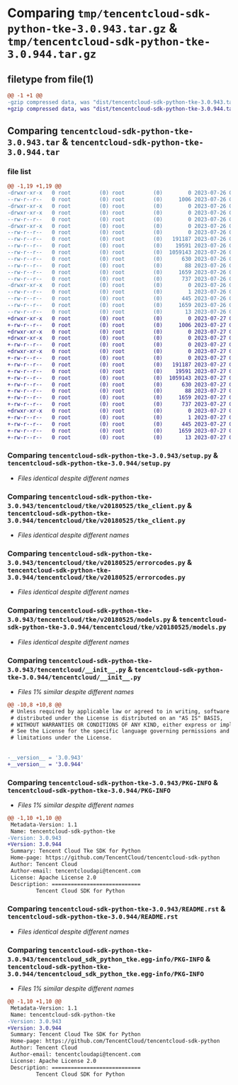 # Comparing `tmp/tencentcloud-sdk-python-tke-3.0.943.tar.gz` & `tmp/tencentcloud-sdk-python-tke-3.0.944.tar.gz`

## filetype from file(1)

```diff
@@ -1 +1 @@
-gzip compressed data, was "dist/tencentcloud-sdk-python-tke-3.0.943.tar", last modified: Wed Jul 26 00:46:45 2023, max compression
+gzip compressed data, was "dist/tencentcloud-sdk-python-tke-3.0.944.tar", last modified: Thu Jul 27 02:26:00 2023, max compression
```

## Comparing `tencentcloud-sdk-python-tke-3.0.943.tar` & `tencentcloud-sdk-python-tke-3.0.944.tar`

### file list

```diff
@@ -1,19 +1,19 @@
-drwxr-xr-x   0 root         (0) root         (0)        0 2023-07-26 00:46:45.000000 tencentcloud-sdk-python-tke-3.0.943/
--rw-r--r--   0 root         (0) root         (0)     1006 2023-07-26 00:46:45.000000 tencentcloud-sdk-python-tke-3.0.943/setup.py
-drwxr-xr-x   0 root         (0) root         (0)        0 2023-07-26 00:46:45.000000 tencentcloud-sdk-python-tke-3.0.943/tencentcloud/
-drwxr-xr-x   0 root         (0) root         (0)        0 2023-07-26 00:46:45.000000 tencentcloud-sdk-python-tke-3.0.943/tencentcloud/tke/
--rw-r--r--   0 root         (0) root         (0)        0 2023-07-26 00:46:45.000000 tencentcloud-sdk-python-tke-3.0.943/tencentcloud/tke/__init__.py
-drwxr-xr-x   0 root         (0) root         (0)        0 2023-07-26 00:46:45.000000 tencentcloud-sdk-python-tke-3.0.943/tencentcloud/tke/v20180525/
--rw-r--r--   0 root         (0) root         (0)        0 2023-07-26 00:46:45.000000 tencentcloud-sdk-python-tke-3.0.943/tencentcloud/tke/v20180525/__init__.py
--rw-r--r--   0 root         (0) root         (0)   191187 2023-07-26 00:46:45.000000 tencentcloud-sdk-python-tke-3.0.943/tencentcloud/tke/v20180525/tke_client.py
--rw-r--r--   0 root         (0) root         (0)    19591 2023-07-26 00:46:45.000000 tencentcloud-sdk-python-tke-3.0.943/tencentcloud/tke/v20180525/errorcodes.py
--rw-r--r--   0 root         (0) root         (0)  1059143 2023-07-26 00:46:45.000000 tencentcloud-sdk-python-tke-3.0.943/tencentcloud/tke/v20180525/models.py
--rw-r--r--   0 root         (0) root         (0)      630 2023-07-26 00:46:45.000000 tencentcloud-sdk-python-tke-3.0.943/tencentcloud/__init__.py
--rw-r--r--   0 root         (0) root         (0)       88 2023-07-26 00:46:45.000000 tencentcloud-sdk-python-tke-3.0.943/setup.cfg
--rw-r--r--   0 root         (0) root         (0)     1659 2023-07-26 00:46:45.000000 tencentcloud-sdk-python-tke-3.0.943/PKG-INFO
--rw-r--r--   0 root         (0) root         (0)      737 2023-07-26 00:46:45.000000 tencentcloud-sdk-python-tke-3.0.943/README.rst
-drwxr-xr-x   0 root         (0) root         (0)        0 2023-07-26 00:46:45.000000 tencentcloud-sdk-python-tke-3.0.943/tencentcloud_sdk_python_tke.egg-info/
--rw-r--r--   0 root         (0) root         (0)        1 2023-07-26 00:46:45.000000 tencentcloud-sdk-python-tke-3.0.943/tencentcloud_sdk_python_tke.egg-info/dependency_links.txt
--rw-r--r--   0 root         (0) root         (0)      445 2023-07-26 00:46:45.000000 tencentcloud-sdk-python-tke-3.0.943/tencentcloud_sdk_python_tke.egg-info/SOURCES.txt
--rw-r--r--   0 root         (0) root         (0)     1659 2023-07-26 00:46:45.000000 tencentcloud-sdk-python-tke-3.0.943/tencentcloud_sdk_python_tke.egg-info/PKG-INFO
--rw-r--r--   0 root         (0) root         (0)       13 2023-07-26 00:46:45.000000 tencentcloud-sdk-python-tke-3.0.943/tencentcloud_sdk_python_tke.egg-info/top_level.txt
+drwxr-xr-x   0 root         (0) root         (0)        0 2023-07-27 02:26:00.000000 tencentcloud-sdk-python-tke-3.0.944/
+-rw-r--r--   0 root         (0) root         (0)     1006 2023-07-27 02:26:00.000000 tencentcloud-sdk-python-tke-3.0.944/setup.py
+drwxr-xr-x   0 root         (0) root         (0)        0 2023-07-27 02:26:00.000000 tencentcloud-sdk-python-tke-3.0.944/tencentcloud/
+drwxr-xr-x   0 root         (0) root         (0)        0 2023-07-27 02:26:00.000000 tencentcloud-sdk-python-tke-3.0.944/tencentcloud/tke/
+-rw-r--r--   0 root         (0) root         (0)        0 2023-07-27 02:26:00.000000 tencentcloud-sdk-python-tke-3.0.944/tencentcloud/tke/__init__.py
+drwxr-xr-x   0 root         (0) root         (0)        0 2023-07-27 02:26:00.000000 tencentcloud-sdk-python-tke-3.0.944/tencentcloud/tke/v20180525/
+-rw-r--r--   0 root         (0) root         (0)        0 2023-07-27 02:26:00.000000 tencentcloud-sdk-python-tke-3.0.944/tencentcloud/tke/v20180525/__init__.py
+-rw-r--r--   0 root         (0) root         (0)   191187 2023-07-27 02:26:00.000000 tencentcloud-sdk-python-tke-3.0.944/tencentcloud/tke/v20180525/tke_client.py
+-rw-r--r--   0 root         (0) root         (0)    19591 2023-07-27 02:26:00.000000 tencentcloud-sdk-python-tke-3.0.944/tencentcloud/tke/v20180525/errorcodes.py
+-rw-r--r--   0 root         (0) root         (0)  1059143 2023-07-27 02:26:00.000000 tencentcloud-sdk-python-tke-3.0.944/tencentcloud/tke/v20180525/models.py
+-rw-r--r--   0 root         (0) root         (0)      630 2023-07-27 02:26:00.000000 tencentcloud-sdk-python-tke-3.0.944/tencentcloud/__init__.py
+-rw-r--r--   0 root         (0) root         (0)       88 2023-07-27 02:26:00.000000 tencentcloud-sdk-python-tke-3.0.944/setup.cfg
+-rw-r--r--   0 root         (0) root         (0)     1659 2023-07-27 02:26:00.000000 tencentcloud-sdk-python-tke-3.0.944/PKG-INFO
+-rw-r--r--   0 root         (0) root         (0)      737 2023-07-27 02:26:00.000000 tencentcloud-sdk-python-tke-3.0.944/README.rst
+drwxr-xr-x   0 root         (0) root         (0)        0 2023-07-27 02:26:00.000000 tencentcloud-sdk-python-tke-3.0.944/tencentcloud_sdk_python_tke.egg-info/
+-rw-r--r--   0 root         (0) root         (0)        1 2023-07-27 02:26:00.000000 tencentcloud-sdk-python-tke-3.0.944/tencentcloud_sdk_python_tke.egg-info/dependency_links.txt
+-rw-r--r--   0 root         (0) root         (0)      445 2023-07-27 02:26:00.000000 tencentcloud-sdk-python-tke-3.0.944/tencentcloud_sdk_python_tke.egg-info/SOURCES.txt
+-rw-r--r--   0 root         (0) root         (0)     1659 2023-07-27 02:26:00.000000 tencentcloud-sdk-python-tke-3.0.944/tencentcloud_sdk_python_tke.egg-info/PKG-INFO
+-rw-r--r--   0 root         (0) root         (0)       13 2023-07-27 02:26:00.000000 tencentcloud-sdk-python-tke-3.0.944/tencentcloud_sdk_python_tke.egg-info/top_level.txt
```

### Comparing `tencentcloud-sdk-python-tke-3.0.943/setup.py` & `tencentcloud-sdk-python-tke-3.0.944/setup.py`

 * *Files identical despite different names*

### Comparing `tencentcloud-sdk-python-tke-3.0.943/tencentcloud/tke/v20180525/tke_client.py` & `tencentcloud-sdk-python-tke-3.0.944/tencentcloud/tke/v20180525/tke_client.py`

 * *Files identical despite different names*

### Comparing `tencentcloud-sdk-python-tke-3.0.943/tencentcloud/tke/v20180525/errorcodes.py` & `tencentcloud-sdk-python-tke-3.0.944/tencentcloud/tke/v20180525/errorcodes.py`

 * *Files identical despite different names*

### Comparing `tencentcloud-sdk-python-tke-3.0.943/tencentcloud/tke/v20180525/models.py` & `tencentcloud-sdk-python-tke-3.0.944/tencentcloud/tke/v20180525/models.py`

 * *Files identical despite different names*

### Comparing `tencentcloud-sdk-python-tke-3.0.943/tencentcloud/__init__.py` & `tencentcloud-sdk-python-tke-3.0.944/tencentcloud/__init__.py`

 * *Files 1% similar despite different names*

```diff
@@ -10,8 +10,8 @@
 # Unless required by applicable law or agreed to in writing, software
 # distributed under the License is distributed on an "AS IS" BASIS,
 # WITHOUT WARRANTIES OR CONDITIONS OF ANY KIND, either express or implied.
 # See the License for the specific language governing permissions and
 # limitations under the License.
 
 
-__version__ = '3.0.943'
+__version__ = '3.0.944'
```

### Comparing `tencentcloud-sdk-python-tke-3.0.943/PKG-INFO` & `tencentcloud-sdk-python-tke-3.0.944/PKG-INFO`

 * *Files 1% similar despite different names*

```diff
@@ -1,10 +1,10 @@
 Metadata-Version: 1.1
 Name: tencentcloud-sdk-python-tke
-Version: 3.0.943
+Version: 3.0.944
 Summary: Tencent Cloud Tke SDK for Python
 Home-page: https://github.com/TencentCloud/tencentcloud-sdk-python
 Author: Tencent Cloud
 Author-email: tencentcloudapi@tencent.com
 License: Apache License 2.0
 Description: ============================
         Tencent Cloud SDK for Python
```

### Comparing `tencentcloud-sdk-python-tke-3.0.943/README.rst` & `tencentcloud-sdk-python-tke-3.0.944/README.rst`

 * *Files identical despite different names*

### Comparing `tencentcloud-sdk-python-tke-3.0.943/tencentcloud_sdk_python_tke.egg-info/PKG-INFO` & `tencentcloud-sdk-python-tke-3.0.944/tencentcloud_sdk_python_tke.egg-info/PKG-INFO`

 * *Files 1% similar despite different names*

```diff
@@ -1,10 +1,10 @@
 Metadata-Version: 1.1
 Name: tencentcloud-sdk-python-tke
-Version: 3.0.943
+Version: 3.0.944
 Summary: Tencent Cloud Tke SDK for Python
 Home-page: https://github.com/TencentCloud/tencentcloud-sdk-python
 Author: Tencent Cloud
 Author-email: tencentcloudapi@tencent.com
 License: Apache License 2.0
 Description: ============================
         Tencent Cloud SDK for Python
```

